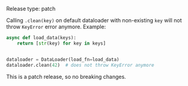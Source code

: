 Release type: patch

Calling `.clean(key)` on default dataloader with non-existing `key` will not throw `KeyError` error anymore. Example:
```python
async def load_data(keys):
    return [str(key) for key in keys]


dataloader = DataLoader(load_fn=load_data)
dataloader.clean(42)  # does not throw KeyError anymore
```

This is a patch release, so no breaking changes.
